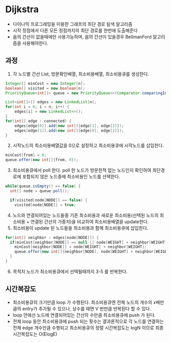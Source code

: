 # Dijkstra
* 다이나믹 프로그래밍을 이용한 그래프의 최단 경로 탐색 알고리즘
* 시작 정점에서 다른 모든 정점까지의 최단 경로를 한번에 도출해준다
* 음의 간선이 없을때에만 사용가능하며, 음의 간선이 있을경우 BellmanFord 알고리즘을 사용해야한다.

## 과정
1. 각 노드별 간선 List, 방문확인배열, 최소비용배열, 최소비용큐를 생성한다.
```java
Integer[] minCost = new Integer[n];
boolean[] visited = new boolean[n];
PriorityQueue<int[]> queue = new PriorityQueue<>(Comparator.comparingInt(e -> e[1]));

List<int[]>[] edges = new LinkedList[n];
for(int i = 0; i < n; i++) {
    edges[i] = new LinkedList<>();
}
for(int[] edge : connected) {
    edges[edge[0]].add(new int[]{edge[1], edge[2]});
    edges[edge[1]].add(new int[]{edge[0], edge[2]});
}
```
2. 시작노드의 최소비용배열값을 0으로 설정하고 최소비용큐에 시작노드를 삽입한다.
```java
minCost[from] = 0;
queue.offer(new int[]{from, 0});
```
3. 최소비용큐에서 poll 한다. poll 한 노드가 방문한적 없는 노드인지 확인하여 최단경로에 포함되지 않은 노드중에 최소비용인 노드를 선택한다.
```java
while(queue.isEmpty() == false) {
  int[] node = queue.poll();

  if(visited[node[NODE]] == false) {
    visited[node[NODE]] = true;
```
4. 노드와 연결되어있는 노드들중 기존 최소비용과 새로운 최소비용(선택된 노드의 최소비용 + 연결된 간선의 가중치)을 비교하여 최소비용배열을 update한다.
5. 최소비용이 update 된 노드들을 최소비용과 함께 최소비용큐에 삽입한다.
```java
for(int[] neighbor : edges[node[NODE]]) {
  if(minCost[neighbor[NODE]] == null || node[WEIGHT] + neighbor[WEIGHT] < minCost[neighbor[NODE]]) {
    minCost[neighbor[NODE]] = node[WEIGHT] + neighbor[WEIGHT];
    queue.offer(new int[]{neighbor[NODE], node[WEIGHT] + neighbor[WEIGHT]});
  }
}
```
6. 목적지 노드가 최소비용큐에서 선택될때까지 3-5 를 반복한다.

## 시간복잡도
* 최소비용큐의 크기만큼 loop 가 수행된다. 최소비용큐엔 전체 노드의 개수의 x배만큼의 entry가 추가될 수 있으나, 상수를 때면 V 번만큼 반복된다 할 수 있다.
* loop 안에선 노드에 연결되어있는 간선의 수만큼 최소비용큐에 push 가 된다. 
* 전체 loop 동안 최소비용큐에 push 되는 횟수는 결과론적으로 각 노드를 연결하는 전체 edge 개수만큼 수행되고 최소비용큐의 정렬 시간복잡도는 logN 이므로 최종 시간복잡도는 O(ElogE) 